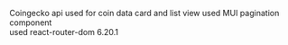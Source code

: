 Coingecko api used for coin data 
card and list view
used MUI pagination component  
used react-router-dom 6.20.1 

